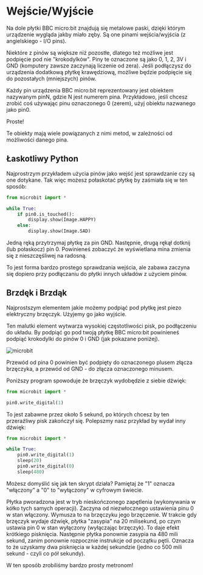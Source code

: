 # Wejście/Wyjście

Na dole płytki BBC micro:bit znajdują się metalowe paski, dzięki
którym urządzenie wygląda jakby miało zęby.
Są one pinami wejścia/wyjścia (z angielskiego - I/O pins).

Niektóre z pinów są większe niż pozostłe, dlatego też możliwe jest
podpięcie pod nie "krokodylków".
Piny te oznaczone są jako 0, 1, 2, 3V i GND (komputery zawsze
zaczynają liczenie od zera).
Jeśli podłączysz do urządzenia dodatkową płytkę krawędziową, możliwe
będzie podpięcie się
do pozostałych (mniejszych) pinów.

Każdy pin urządzenia BBC micro:bit reprezentowany jest obiektem
nazywanym pinN, gdzie N jest numerem pina.
Przykładowo, jeśli chcesz zrobić coś używając pinu oznaczonego 0
(zerem), użyj obiektu nazwanego jako pin0.

Proste!

Te obiekty mają wiele powiązanych z nimi metod, w zależności od
możliwości danego pina.

## Łaskotliwy Python

Najprostrzym przykładem użycia pinów jako wejść jest sprawdzanie czy
są one dotykane.
Tak więc możesz połaskotać płytkę by zaśmiała się w ten sposób:

```python
from microbit import *

while True:
    if pin0.is_touched():
        display.show(Image.HAPPY)
    else:
        display.show(Image.SAD)
```

Jedną ręką przytrzymaj płytkę za pin GND. Następnie, drugą rękął
dotknij (lub połaskocz) pin 0.
Powinieneś zobaczyć że wyświetlana mina zmienia się z nieszczęśliwej na radosną.

To jest forma bardzo prostego sprawdzania wejścia, ale zabawa zaczyna
się dopiero przy podłączaniu
do płytki innych układów z użyciem pinów.

## Brzdęk i Brzdąk

Najprostszym elementem jakie możemy podpiąć pod płytkę jest piezo
elektryczny brzęczyk.  Użyjemy go jako wyjście.

Ten malutki element wytwarza wysokiej częstotliwości pisk, po
podłączeniu do układu.
By podpiąć go pod twoją płytkę BBC micro:bit powinieneś podpiąć
krokodylki do pinów 0 i GND (jak pokazane poniżej).

![microbit][microbit]

[microbit]: https://github.com/plpug/Microbit/raw/master/chapter08/img/pin0-gnd.png "microbit"

Przewód od pina 0 powinien być podpięty do oznaczonego plusem złącza
brzęczyka, a przewód od GND - do złącza oznaczonego minusem.

Poniższy program spowoduje że brzęczyk wydobędzie z siebie dźwięk:

```python
from microbit import *

pin0.write_digital(1)
```

To jest zabawne przez około 5 sekund, po których chcesz by ten
przeraźliwy pisk zakończył się.
Polepszmy nasz przykład by wydał inny dźwięk:

```python
from microbit import *

while True:
    pin0.write_digital(1)
    sleep(20)
    pin0.write_digital(0)
    sleep(480)

```

Możesz domyślić się jak ten skrypt działa? Pamiętaj że "1" oznacza
"włączony" a "0" to "wyłączony" w cyfrowym świecie.

Płytka pworadzona jest w tryb nieskończonego zapętlenia (wykonywania w
kółko tych samych operacji).
Zaczyna od niezwłocznego ustawienia pinu 0 w stan włączony.  Wymusza
to na brzęczyku jego brzęczenie.
W trakcie gdy brzęczyk wydaje dźwięk, płytka "zasypia" na 20
milisekund, po czym ustawia pin 0 w stan
wyłączony (wyłączając brzęczyk). To daje efekt krótkiego pisknięcia.
Następnie płytka ponownie zasypia
na 480 mili sekund, zanim ponownie rozpocznie instrukcje od początku
pętli. Oznacza to że uzyskamy dwa pisknięcia
w każdej sekundzie (jedno co 500 mili sekund - czyli co pół sekundy).

W ten sposób zrobiliśmy bardzo prosty metronom!
